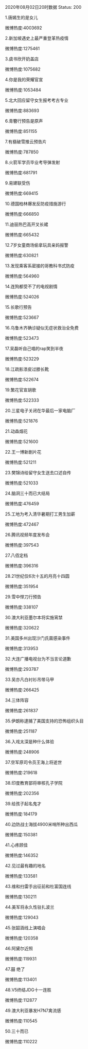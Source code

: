 2020年08月02日20时数据
Status: 200

1.唐嫣生的是女儿

微博热度:4003692

2.新加坡遇史上最严重登革热疫情

微博热度:1275461

3.虞书欣开奶盖店

微博热度:1075682

4.你是我的荣耀官宣

微博热度:1053484

5.北大回应留守女生报考考古专业

微博热度:883693

6.青簪行预告是原声

微博热度:851155

7.有翡破雪推云预告片

微博热度:787850

8.火箭军学员毕业考导弹发射

微博热度:681791

9.易建联受伤

微博热度:669415

10.德国柏林爆发反防疫措施游行

微博热度:666850

11.迪丽热巴高开叉长裙

微博热度:665432

12.7岁女童商场偷拿玩具亲妈报警

微博热度:630821

13.发现乘客系密接的哥教科书式防疫

微博热度:564960

14.连狗都受不了的电视剧情

微博热度:524026

15.长歌行预告

微博热度:523667

16.乌鲁木齐确诊疑似无症状救治全免费

微博热度:523473

17.吴磊听自己唱的rap笑到半夜

微博热度:523229

18.江疏影漆皮过膝长靴

微博热度:522674

19.繁花官宣胡歌

微博热度:522333

20.三星电子关闭在华最后一家电脑厂

微博热度:521876

21.动森烟花

微博热度:521600

22.王一博新剧片花

微博热度:521211

23.樊锦诗给留守女生送去口述自传

微博热度:521033

24.脑洞三十而已大结局

微博热度:476459

25.工地为考入清华暑期打工男生加薪

微博热度:472467

26.腾讯视频年度发布会

微博热度:397543

27.八佰定档

微博热度:396316

28.21世纪仅6次十五的月亮十四圆

微博热度:351954

29.雪中悍刀行预告

微博热度:338107

30.澳大利亚墨尔本将实施宵禁

微博热度:320622

31.美国多州出现沙门氏菌感染事件

微博热度:313953

32.大连广播电视台为不当言论道歉

微博热度:293787

33.吴亦凡白衬衫吊带马甲

微博热度:266425

34.三体阵容

微博热度:261837

35.伊朗称逮捕了美国支持的恐怖组织头目

微博热度:251187

36.入戏太深是种什么体验

微博热度:248906

37.空军原司令员王海上将逝世

微博热度:219618

38.印度教育部将审核孔子学院

微博热度:202356

39.给孩子起名鬼才

微博热度:184179

40.边防战士海拔4900米哨所种出西瓜

微博热度:150381

41.心疼顾佳

微博热度:146352

42.见过最有趣的地名

微博热度:133581

43.维和扫雷手出征前和杜富国连线

微博热度:130211

44.美军将永久性驻扎波兰

微博热度:129043

45.张韶涵线上演唱会

微博热度:120358

46.阿黛尔近照

微博热度:119931

47.囍 绝了

微博热度:113401

48.V5终结JDG十一连胜

微博热度:112877

49.澳大利亚暴发H7N7禽流感

微博热度:110545

50.三十而已

微博热度:110222

